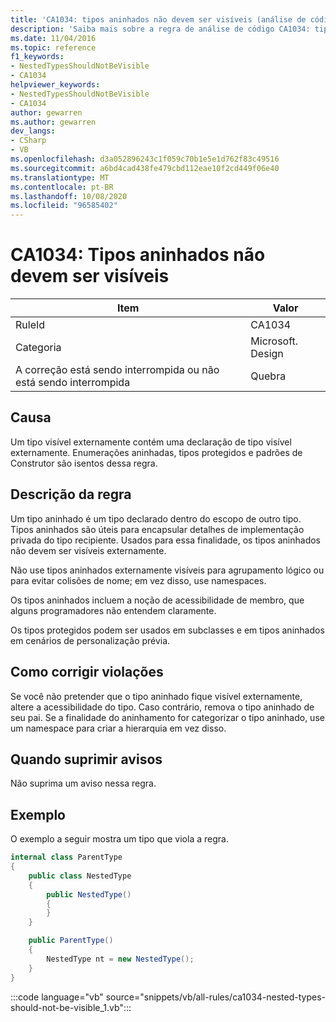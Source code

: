 ```yaml
---
title: 'CA1034: tipos aninhados não devem ser visíveis (análise de código)'
description: 'Saiba mais sobre a regra de análise de código CA1034: tipos aninhados não devem ser visíveis'
ms.date: 11/04/2016
ms.topic: reference
f1_keywords:
- NestedTypesShouldNotBeVisible
- CA1034
helpviewer_keywords:
- NestedTypesShouldNotBeVisible
- CA1034
author: gewarren
ms.author: gewarren
dev_langs:
- CSharp
- VB
ms.openlocfilehash: d3a052896243c1f059c70b1e5e1d762f83c49516
ms.sourcegitcommit: a6bd4cad438fe479cbd112eae10f2cd449f06e40
ms.translationtype: MT
ms.contentlocale: pt-BR
ms.lasthandoff: 10/08/2020
ms.locfileid: "96585402"
---
```

# <a name="ca1034-nested-types-should-not-be-visible"></a>CA1034: Tipos aninhados não devem ser visíveis

| Item                                     | Valor            |
|------------------------------------------|------------------|
| RuleId                                   | CA1034           |
| Categoria                                 | Microsoft. Design |
| A correção está sendo interrompida ou não está sendo interrompida | Quebra         |

## <a name="cause"></a>Causa

Um tipo visível externamente contém uma declaração de tipo visível externamente. Enumerações aninhadas, tipos protegidos e padrões de Construtor são isentos dessa regra.

## <a name="rule-description"></a>Descrição da regra

Um tipo aninhado é um tipo declarado dentro do escopo de outro tipo. Tipos aninhados são úteis para encapsular detalhes de implementação privada do tipo recipiente. Usados para essa finalidade, os tipos aninhados não devem ser visíveis externamente.

Não use tipos aninhados externamente visíveis para agrupamento lógico ou para evitar colisões de nome; em vez disso, use namespaces.

Os tipos aninhados incluem a noção de acessibilidade de membro, que alguns programadores não entendem claramente.

Os tipos protegidos podem ser usados em subclasses e em tipos aninhados em cenários de personalização prévia.

## <a name="how-to-fix-violations"></a>Como corrigir violações

Se você não pretender que o tipo aninhado fique visível externamente, altere a acessibilidade do tipo. Caso contrário, remova o tipo aninhado de seu pai. Se a finalidade do aninhamento for categorizar o tipo aninhado, use um namespace para criar a hierarquia em vez disso.

## <a name="when-to-suppress-warnings"></a>Quando suprimir avisos

Não suprima um aviso nessa regra.

## <a name="example"></a>Exemplo

O exemplo a seguir mostra um tipo que viola a regra.

```csharp
internal class ParentType
{
    public class NestedType
    {
        public NestedType()
        {
        }
    }

    public ParentType()
    {
        NestedType nt = new NestedType();
    }
}
```

:::code language="vb" source="snippets/vb/all-rules/ca1034-nested-types-should-not-be-visible_1.vb":::

